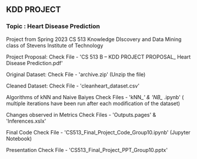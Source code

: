 ## KDD PROJECT ##
### Topic : Heart Disease Prediction ###

Project from Spring 2023 CS 513 Knowledge DIscovery and Data Mining class of Stevens Institute of Technology

Project Proposal:
Check File - 'CS 513 B – KDD PROJECT PROPOSAL_ Heart Disease Prediction.pdf'

Original Dataset:
Check File - 'archive.zip' (Unzip the file)

Cleaned Dataset:
Check File - 'cleanheart_dataset.csv'

Algorithms of kNN and Naive Baiyes
Check Files - 'kNN_*' & 'NB_* .ipynb' ( multiple iterations have been run after each modification of the dataset)

Changes observed in Metrics
Check Files - 'Outputs.pages' & 'Inferences.xslx'

Final Code
Check File - 'CS513_Final_Project_Code_Group10.ipynb' (Jupyter Notebook)

Presentation
Check File - 'CS513_Final_Project_PPT_Group10.pptx'
